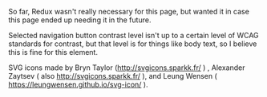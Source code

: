 So far, Redux wasn't really necessary for this page, but wanted it in case this page ended up needing it in the future.

Selected navigation button contrast level isn't up to a certain level of WCAG standards for contrast, but that level is for things like body text, so I believe this is fine for this element.

SVG icons made by Bryn Taylor (http://svgicons.sparkk.fr/ ) , Alexander Zaytsev ( also http://svgicons.sparkk.fr/ ), and Leung Wensen ( https://leungwensen.github.io/svg-icon/ ).
